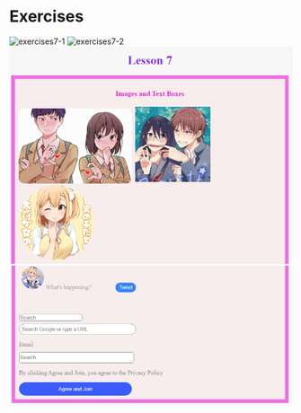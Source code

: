 # Exercises
![exercises7-1](https://user-images.githubusercontent.com/70604577/160038742-a2b2c51f-aa3e-4836-8cf1-13edeab590c6.png)
![exercises7-2](https://user-images.githubusercontent.com/70604577/160038752-7a64f57d-4942-4694-b427-3ad7c81c65f4.png)
![Alt text](Lesson7.PNG)
![Alt text](Lesson%207.PNG)